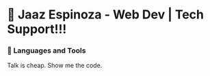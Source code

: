 # 💽 Jaaz Espinoza - Web Dev | Tech Support!!!

### 🧰 Languages and Tools

Talk is cheap. Show me the code.




<br />
